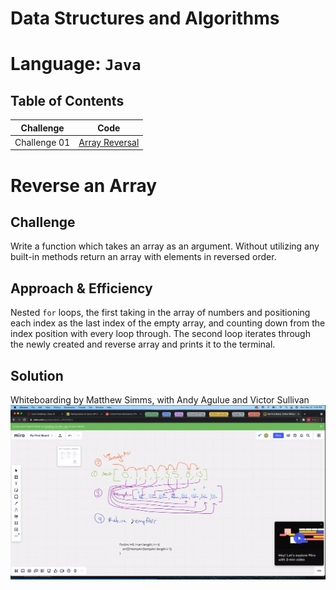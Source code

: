 # Data Structures and Algorithms

# Language: `Java`

## Table of Contents

Challenge | Code
----------|-----
Challenge 01 | [Array Reversal](ArrayReverse.java)

# Reverse an Array

## Challenge

Write a function which takes an array as an argument. Without utilizing any built-in methods return an array with elements in reversed order.

## Approach & Efficiency

Nested `for` loops, the first taking in the array of numbers and positioning each index as the last index of the empty array, and counting down from the index position with every loop through. The second loop iterates through the newly created and reverse array and prints it to the terminal.

## Solution

Whiteboarding by Matthew Simms, with Andy Agulue and Victor Sullivan
![whiteboard](assets/ArrayReverse.PNG)